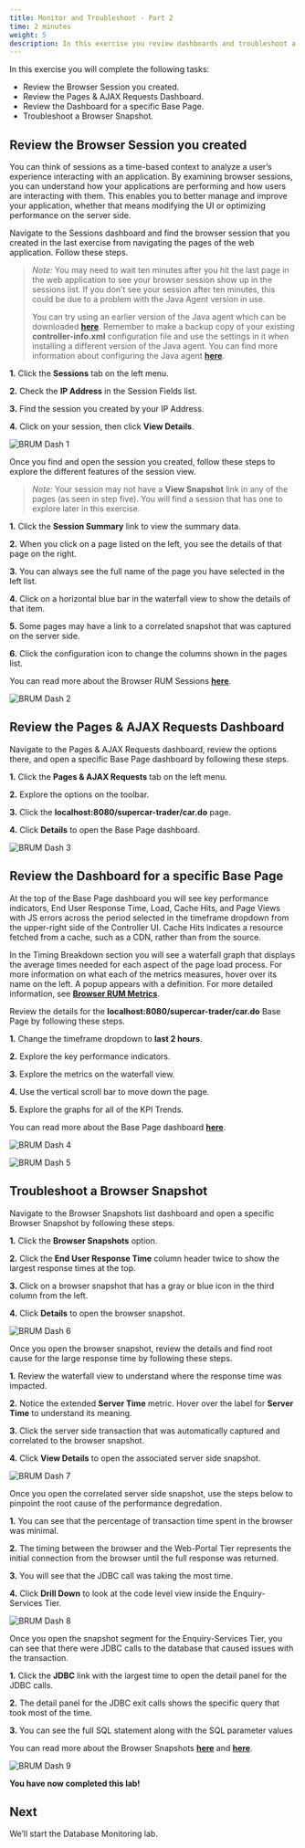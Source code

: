 ```yaml
---
title: Monitor and Troubleshoot - Part 2
time: 2 minutes
weight: 5
description: In this exercise you review dashboards and troubleshoot a Browser Snapshot.
---
```


In this exercise you will complete the following tasks:

*   Review the Browser Session you created.
*   Review the Pages & AJAX Requests Dashboard.
*   Review the Dashboard for a specific Base Page.
*   Troubleshoot a Browser Snapshot.

## Review the Browser Session you created

You can think of sessions as a time-based context to analyze a user’s experience interacting with an application. By examining browser sessions, you can understand how your applications are performing and how users are interacting with them. This enables you to better manage and improve your application, whether that means modifying the UI or optimizing performance on the server side.

Navigate to the Sessions dashboard and find the browser session that you created in the last exercise from navigating the pages of the web application. Follow these steps.

> _Note:_ You may need to wait ten minutes after you hit the last page in the web application to see your browser session show up in the sessions list. If you don’t see your session after ten minutes, this could be due to a problem with the Java Agent version in use.
> 
> You can try using an earlier version of the Java agent which can be downloaded [**here**](https://accounts.appdynamics.com/downloads). Remember to make a backup copy of your existing **controller-info.xml** configuration file and use the settings in it when installing a different version of the Java agent. You can find more information about configuring the Java agent [**here**](https://help.splunk.com/en/appdynamics-saas/application-performance-monitoring/25.7.0/install-app-server-agents/java-agent/install-the-java-agent/configure-the-java-agent).

**1.** Click the **Sessions** tab on the left menu.

**2.** Check the **IP Address** in the Session Fields list.

**3.** Find the session you created by your IP Address.

**4.** Click on your session, then click **View Details**.

![BRUM Dash 1](images/06-brum-dashboard-01.png)

Once you find and open the session you created, follow these steps to explore the different features of the session view.

> _Note:_ Your session may not have a **View Snapshot** link in any of the pages (as seen in step five). You will find a session that has one to explore later in this exercise.

**1.** Click the **Session Summary** link to view the summary data.

**2.** When you click on a page listed on the left, you see the details of that page on the right.

**3.** You can always see the full name of the page you have selected in the left list.

**4.** Click on a horizontal blue bar in the waterfall view to show the details of that item.

**5.** Some pages may have a link to a correlated snapshot that was captured on the server side.

**6.** Click the configuration icon to change the columns shown in the pages list.

You can read more about the Browser RUM Sessions [**here**](https://help.splunk.com/en/appdynamics-saas/end-user-monitoring/25.7.0/end-user-monitoring/browser-monitoring/browser-real-user-monitoring/overview-of-the-controller-ui-for-browser-rum/browser-rum-sessions).

![BRUM Dash 2](images/06-brum-dashboard-02.png)

## Review the Pages & AJAX Requests Dashboard

Navigate to the Pages & AJAX Requests dashboard, review the options there, and open a specific Base Page dashboard by following these steps.

**1.** Click the **Pages & AJAX Requests** tab on the left menu.

**2.** Explore the options on the toolbar.

**3.** Click the **localhost:8080/supercar-trader/car.do** page.

**4.** Click **Details** to open the Base Page dashboard.

![BRUM Dash 3](images/06-brum-dashboard-03.png)

## Review the Dashboard for a specific Base Page

At the top of the Base Page dashboard you will see key performance indicators, End User Response Time, Load, Cache Hits, and Page Views with JS errors across the period selected in the timeframe dropdown from the upper-right side of the Controller UI. Cache Hits indicates a resource fetched from a cache, such as a CDN, rather than from the source.

In the Timing Breakdown section you will see a waterfall graph that displays the average times needed for each aspect of the page load process. For more information on what each of the metrics measures, hover over its name on the left. A popup appears with a definition. For more detailed information, see [**Browser RUM Metrics**](https://help.splunk.com/en/appdynamics-saas/end-user-monitoring/25.7.0/end-user-monitoring/browser-monitoring/browser-real-user-monitoring/browser-rum-metrics).

Review the details for the **localhost:8080/supercar-trader/car.do** Base Page by following these steps.

**1.** Change the timeframe dropdown to **last 2 hours**.

**2.** Explore the key performance indicators.

**3.** Explore the metrics on the waterfall view.

**4.** Use the vertical scroll bar to move down the page.

**5.** Explore the graphs for all of the KPI Trends.

You can read more about the Base Page dashboard [**here**](https://help.splunk.com/en/appdynamics-saas/end-user-monitoring/25.7.0/end-user-monitoring/browser-monitoring/browser-real-user-monitoring/overview-of-the-controller-ui-for-browser-rum/pages-and-ajax-requests/page-ajax-and-iframe-dashboards/page-and-iframe-dashboards).

![BRUM Dash 4](images/06-brum-dashboard-04.png)

![BRUM Dash 5](images/06-brum-dashboard-05.png)

## Troubleshoot a Browser Snapshot

Navigate to the Browser Snapshots list dashboard and open a specific Browser Snapshot by following these steps.

**1.** Click the **Browser Snapshots** option.

**2.** Click the **End User Response Time** column header twice to show the largest response times at the top.

**3.** Click on a browser snapshot that has a gray or blue icon in the third column from the left.

**4.** Click **Details** to open the browser snapshot.

![BRUM Dash 6](images/06-brum-dashboard-06.png)

Once you open the browser snapshot, review the details and find root cause for the large response time by following these steps.

**1.** Review the waterfall view to understand where the response time was impacted.

**2.** Notice the extended **Server Time** metric. Hover over the label for **Server Time** to understand its meaning.

**3.** Click the server side transaction that was automatically captured and correlated to the browser snapshot.

**4.** Click **View Details** to open the associated server side snapshot.

![BRUM Dash 7](images/06-brum-dashboard-07.png)

Once you open the correlated server side snapshot, use the steps below to pinpoint the root cause of the performance degredation.

**1.** You can see that the percentage of transaction time spent in the browser was minimal.

**2.** The timing between the browser and the Web-Portal Tier represents the initial connection from the browser until the full response was returned.

**3.** You will see that the JDBC call was taking the most time.

**4.** Click **Drill Down** to look at the code level view inside the Enquiry-Services Tier.

![BRUM Dash 8](images/06-brum-dashboard-08.png)

Once you open the snapshot segment for the Enquiry-Services Tier, you can see that there were JDBC calls to the database that caused issues with the transaction.

**1.** Click the **JDBC** link with the largest time to open the detail panel for the JDBC calls.

**2.** The detail panel for the JDBC exit calls shows the specific query that took most of the time.

**3.** You can see the full SQL statement along with the SQL parameter values

You can read more about the Browser Snapshots [**here**](https://help.splunk.com/en/appdynamics-saas/end-user-monitoring/25.7.0/end-user-monitoring/browser-monitoring/browser-app-dashboard/browser-snapshots_1) and [**here**](https://help.splunk.com/en/appdynamics-saas/end-user-monitoring/25.7.0/end-user-monitoring/browser-monitoring/browser-app-dashboard/browser-snapshots_1/page-snapshots).

![BRUM Dash 9](images/06-brum-dashboard-09.png)

**You have now completed this lab!**

  

Next
----

We’ll start the Database Monitoring lab.